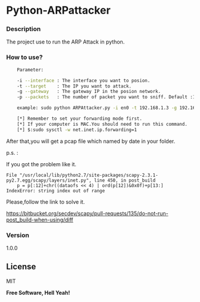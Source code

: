 # Python-ARPattacker

### Description
The project use to run the ARP Attack in python.

### How to use?
```sh
	Parameter:

	-i --interface : The interface you want to posion.
	-t --target    : The IP you want to attack.
	-g --gateway   : The gateway IP in the posion network.
	-p --packets   : The number of packet you want to sniff. Default :100

	example: sudo python ARPAttacker.py -i en0 -t 192.168.1.3 -g 192.168.1.1 -p 100

	[*] Remember to set your forwarding mode first.
	[*] If your computer is MAC.You should need to run this command.
	[*] $:sudo sysctl -w net.inet.ip.forwarding=1
```
After that,you will get a pcap file which named by date in your folder.

p.s. : 

If you got the problem like it.
```
File "/usr/local/lib/python2.7/site-packages/scapy-2.3.1-py2.7.egg/scapy/layers/inet.py", line 450, in post_build
    p = p[:12]+chr((dataofs << 4) | ord(p[12])&0x0f)+p[13:]
IndexError: string index out of range
```
Please,follow the link to solve it.

https://bitbucket.org/secdev/scapy/pull-requests/135/do-not-run-post_build-when-using/diff
### Version
1.0.0


License
----

MIT


**Free Software, Hell Yeah!**

